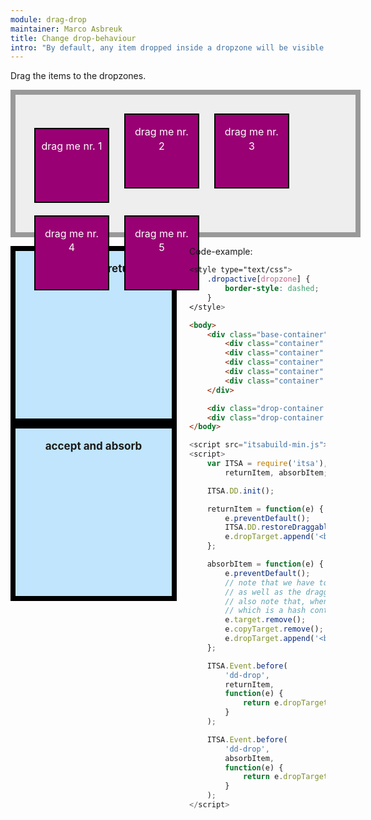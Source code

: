 ```yaml
---
module: drag-drop
maintainer: Marco Asbreuk
title: Change drop-behaviour
intro: "By default, any item dropped inside a dropzone will be visible inside the dropzone. To change this, you can subscribe to the before-<b>dd-drop</b> event and preventDefault()."
---
```


<style type="text/css">
    .base-container {
        width: 100%;
        height: 180px;
        background-color: #EEE;
        border: solid 8px #999;
        margin-bottom: 1em;
        padding: 20px;
    }
    .container {
        margin: 10px;
        height: 100px;
        width: 100px;
        background-color: #990073;
        border: 2px solid #000;
        cursor: default;
        display: inline-block;
        *display: inline;
        *zoom: 1;
        color: #FFF;
        text-align: center;
        font-size: 16px;
        line-height: 1.4em;
        padding: 16px 8px 0;
    }
    .drop-container {
        width: 250px;
        height: 250px;
        border: solid 8px #000;
        background-color: #c0e5fd;
        display: inline-block;
        *display: inline;
        *zoom: 1;
        float: left;
        margin-right: 20px;
        text-align: center;
        font-size: 17px;
        padding-top: 18px;
    }
    .body-content.module p.spaced {
        margin-top: 290px;
    }
    .dropactive[dropzone] {
        border-style: dashed;
    }
</style>

Drag the items to the dropzones.

<div class="base-container">
    <div class="container" dd-draggable="true" dd-dropzone=".drop-container">drag me nr. 1</div>
    <div class="container" dd-draggable="true" dd-dropzone=".drop-container">drag me nr. 2</div>
    <div class="container" dd-draggable="true" dd-dropzone=".drop-container">drag me nr. 3</div>
    <div class="container" dd-draggable="true" dd-dropzone=".drop-container">drag me nr. 4</div>
    <div class="container" dd-draggable="true" dd-dropzone=".drop-container">drag me nr. 5</div>
</div>

<div class="drop-container return" dropzone="true"><b>accept and return</b><br></div>
<div class="drop-container absorb" dropzone="true"><b>accept and absorb</b><br></div>

<p class="spaced">Code-example:</p>

```css
<style type="text/css">
    .dropactive[dropzone] {
        border-style: dashed;
    }
</style>
```

```html
<body>
    <div class="base-container">
        <div class="container" dd-draggable="true" dd-dropzone=".drop-container">drag me nr. 1</div>
        <div class="container" dd-draggable="true" dd-dropzone=".drop-container">drag me nr. 2</div>
        <div class="container" dd-draggable="true" dd-dropzone=".drop-container">drag me nr. 3</div>
        <div class="container" dd-draggable="true" dd-dropzone=".drop-container">drag me nr. 4</div>
        <div class="container" dd-draggable="true" dd-dropzone=".drop-container">drag me nr. 5</div>
    </div>

    <div class="drop-container return" dropzone="true"><b>accept and return</b><br></div>
    <div class="drop-container absorb" dropzone="true"><b>accept and absorb</b><br></div>
</body>
```

```js
<script src="itsabuild-min.js"></script>
<script>
    var ITSA = require('itsa'),
        returnItem, absorbItem;

    ITSA.DD.init();

    returnItem = function(e) {
        e.preventDefault();
        ITSA.DD.restoreDraggables();
        e.dropTarget.append('<br>'+e.target.getText()+' added');
    };

    absorbItem = function(e) {
        e.preventDefault();
        // note that we have to remove both the nodes: original e.target
        // as well as the draggable: e.copyTarget.
        // also note that, when dragging multiple draggables, we have to handle e.relatives
        // which is a hash containing all draggable nodes as well as their originals.
        e.target.remove();
        e.copyTarget.remove();
        e.dropTarget.append('<br>'+e.target.getText()+' added');
    };

    ITSA.Event.before(
        'dd-drop',
        returnItem,
        function(e) {
            return e.dropTarget && e.dropTarget.hasClass('.return');
        }
    );

    ITSA.Event.before(
        'dd-drop',
        absorbItem,
        function(e) {
            return e.dropTarget && e.dropTarget.hasClass('.absorb');
        }
    );
</script>
```

<script src="../../dist/itsabuild-min.js"></script>
<script>
    var ITSA = require('itsa'),
        returnItem, absorbItem;

    ITSA.DD.init();

    returnItem = function(e) {
        e.preventDefault();
        ITSA.DD.restoreDraggables();
        e.dropTarget.append('<br>'+e.target.getText()+' added');
    };

    absorbItem = function(e) {
        e.preventDefault();
        // note that we have to remove both the nodes: original e.target
        // as well as the draggable: e.copyTarget.
        // also note that, when dragging multiple draggables, we have to handle e.relatives
        // which is a hash containing all draggable nodes as well as their originals.
        e.target.remove();
        e.copyTarget.remove();
        e.dropTarget.append('<br>'+e.target.getText()+' added');
    };

    ITSA.Event.before(
        'dd-drop',
        returnItem,
        function(e) {
            return e.dropTarget && e.dropTarget.hasClass('.return');
        }
    );

    ITSA.Event.before(
        'dd-drop',
        absorbItem,
        function(e) {
            return e.dropTarget && e.dropTarget.hasClass('.absorb');
        }
    );
</script>
